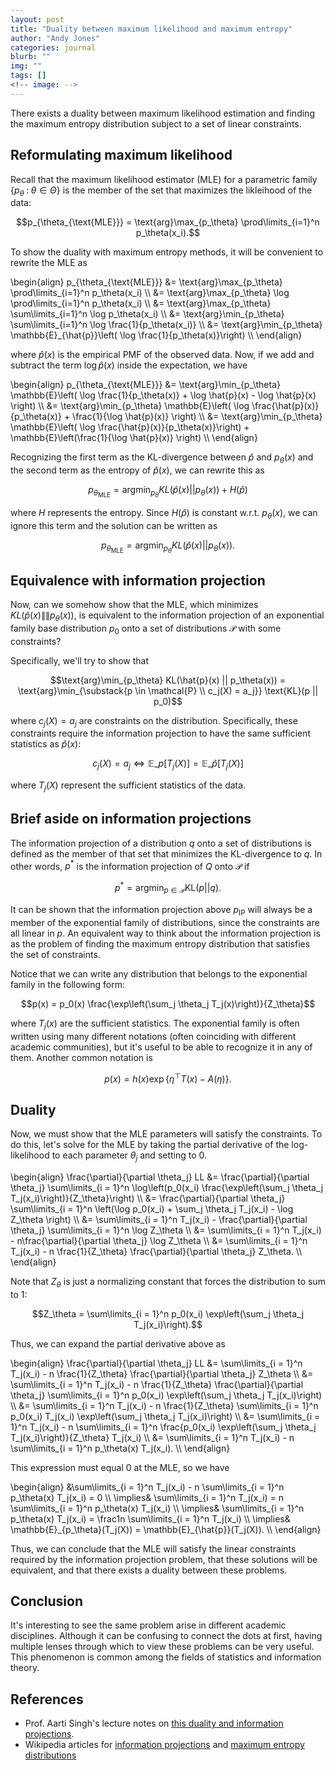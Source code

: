 ```yaml
---
layout: post
title: "Duality between maximum likelihood and maximum entropy"
author: "Andy Jones"
categories: journal
blurb: ""
img: ""
tags: []
<!-- image: -->
---
```


There exists a duality between maximum likelihood estimation and finding the maximum entropy distribution subject to a set of linear constraints.


## Reformulating maximum likelihood

Recall that the maximum likelihood estimator (MLE) for a parametric family $\{p_\theta \; : \; \theta \in \Theta\}$ is the member of the set that maximizes the likleihood of the data:

$$p_{\theta_{\text{MLE}}} = \text{arg}\max_{p_\theta} \prod\limits_{i=1}^n p_\theta(x_i).$$

To show the duality with maximum entropy methods, it will be convenient to rewrite the MLE as

\begin{align} p_{\theta_{\text{MLE}}} &= \text{arg}\max_{p_\theta} \prod\limits_{i=1}^n p_\theta(x_i) \\\ &= \text{arg}\max_{p_\theta} \log \prod\limits_{i=1}^n p_\theta(x_i) \\\ &= \text{arg}\max_{p_\theta} \sum\limits_{i=1}^n \log p_\theta(x_i) \\\ &= \text{arg}\min_{p_\theta} \sum\limits_{i=1}^n \log \frac{1}{p_\theta(x_i)} \\\ &= \text{arg}\min_{p_\theta} \mathbb{E}\_{\hat{p}}\left( \log \frac{1}{p_\theta(x)}\right) \\\ \end{align}

where $\hat{p}(x)$ is the empirical PMF of the observed data. Now, if we add and subtract the term $\log \hat{p}(x)$ inside the expectation, we have

\begin{align} p_{\theta_{\text{MLE}}} &= \text{arg}\min_{p_\theta} \mathbb{E}\left( \log \frac{1}{p_\theta(x)} + \log \hat{p}(x) - \log \hat{p}(x) \right) \\\ &= \text{arg}\min_{p_\theta} \mathbb{E}\left( \log \frac{\hat{p}(x)}{p_\theta(x)} + \frac{1}{\log \hat{p}(x)} \right) \\\ &= \text{arg}\min_{p_\theta} \mathbb{E}\left( \log \frac{\hat{p}(x)}{p_\theta(x)}\right) + \mathbb{E}\left(\frac{1}{\log \hat{p}(x)} \right) \\\ \end{align}

Recognizing the first term as the KL-divergence between $\hat{p}$ and $p_\theta(x)$ and the second term as the entropy of $\hat{p}(x)$, we can rewrite this as

$$p_{\theta_{\text{MLE}}} = \text{arg}\min_{p_\theta} KL(\hat{p}(x) || p_\theta(x)) + H(\hat{p})$$

where $H$ represents the entropy. Since $H(\hat{p})$ is constant w.r.t. $p_\theta(x)$, we can ignore this term and the solution can be written as 

$$p_{\theta_{\text{MLE}}} = \text{arg}\min_{p_\theta} KL(\hat{p}(x) || p_\theta(x)).$$

## Equivalence with information projection

Now, can we somehow show that the MLE, which minimizes $KL(\hat{p}(x) \|\| p_\theta(x))$, is equivalent to the information projection of an exponential family base distribution $p_0$ onto a set of distributions $\mathcal{P}$ with some constraints?

Specifically, we'll try to show that

$$\text{arg}\min_{p_\theta} KL(\hat{p}(x) || p_\theta(x)) = \text{arg}\min_{\substack{p \in \mathcal{P} \\ c_j(X) = a_j}} \text{KL}(p || p_0)$$

where $c_j(X) = a_j$ are constraints on the distribution. Specifically, these constraints require the information projection to have the same sufficient statistics as $\hat{p}(x)$:

$$c_j(X) = a_j \iff \mathbb{E}\_p[T_j(X)] = \mathbb{E}\_{\hat{p}}[T_j(X)]$$

where $T_j(X)$ represent the sufficient statistics of the data.

## Brief aside on information projections

The information projection of a distribution $q$ onto a set of distributions is defined as the member of that set that minimizes the KL-divergence to $q$. In other words, $p^*$ is the information projection of $Q$ onto $\mathcal{P}$ if

$$p^* = \text{arg}\min_{p \in \mathcal{P}} \text{KL}(p || q).$$


It can be shown that the information projection above $p_{\text{IP}}$ will always be a member of the exponential family of distributions, since the constraints are all linear in $p$. An equivalent way to think about the information projection is as the problem of finding the maximum entropy distribution that satisfies the set of constraints.

Notice that we can write any distribution that belongs to the exponential family in the following form:

$$p(x) = p_0(x) \frac{\exp\left(\sum_j \theta_j T_j(x)\right)}{Z_\theta}$$

where $T_j(x)$ are the sufficient statistics. The exponential family is often written using many different notations (often coinciding with different academic communities), but it's useful to be able to recognize it in any of them. Another common notation is

$$p(x) = h(x) \exp\left\{ \eta^\top T(x) - A(\eta) \right\}.$$

## Duality


Now, we must show that the MLE parameters will satisfy the constraints. To do this, let's solve for the MLE by taking the partial derivative of the log-likelihood to each parameter $\theta_j$ and setting to $0$.

\begin{align} \frac{\partial}{\partial \theta_j} LL &= \frac{\partial}{\partial \theta_j} \sum\limits_{i = 1}^n \log\left(p_0(x_i) \frac{\exp\left(\sum_j \theta_j T_j(x_i)\right)}{Z_\theta}\right) \\\ &= \frac{\partial}{\partial \theta_j} \sum\limits_{i = 1}^n \left(\log p_0(x_i) + \sum_j \theta_j T_j(x_i) - \log Z_\theta \right) \\\ &= \sum\limits_{i = 1}^n  T_j(x_i) - \frac{\partial}{\partial \theta_j} \sum\limits_{i = 1}^n \log Z_\theta \\\ &= \sum\limits_{i = 1}^n  T_j(x_i) - n\frac{\partial}{\partial \theta_j} \log Z_\theta \\\ &= \sum\limits_{i = 1}^n  T_j(x_i) - n \frac{1}{Z_\theta} \frac{\partial}{\partial \theta_j} Z_\theta. \\\ \end{align}

Note that $Z_\theta$ is just a normalizing constant that forces the distribution to sum to $1$:

$$Z_\theta = \sum\limits_{i = 1}^n p_0(x_i) \exp\left(\sum_j \theta_j T_j(x_i)\right).$$

Thus, we can expand the partial derivative above as

\begin{align} \frac{\partial}{\partial \theta_j} LL &= \sum\limits_{i = 1}^n  T_j(x_i) - n \frac{1}{Z_\theta} \frac{\partial}{\partial \theta_j} Z_\theta \\\ &= \sum\limits_{i = 1}^n  T_j(x_i) - n \frac{1}{Z_\theta} \frac{\partial}{\partial \theta_j} \sum\limits_{i = 1}^n p_0(x_i) \exp\left(\sum_j \theta_j T_j(x_i)\right) \\\ &= \sum\limits_{i = 1}^n  T_j(x_i) - n \frac{1}{Z_\theta}  \sum\limits_{i = 1}^n p_0(x_i) T_j(x_i) \exp\left(\sum_j \theta_j T_j(x_i)\right) \\\ &= \sum\limits_{i = 1}^n  T_j(x_i) - n  \sum\limits_{i = 1}^n \frac{p_0(x_i) \exp\left(\sum_j \theta_j T_j(x_i)\right)}{Z_\theta} T_j(x_i)  \\\ &= \sum\limits_{i = 1}^n  T_j(x_i) - n  \sum\limits_{i = 1}^n p_\theta(x) T_j(x_i).  \\\ \end{align}

This expression must equal $0$ at the MLE, so we have

\begin{align} &\sum\limits_{i = 1}^n  T_j(x_i) - n  \sum\limits_{i = 1}^n p_\theta(x) T_j(x_i) = 0 \\\ \implies& \sum\limits_{i = 1}^n  T_j(x_i) = n  \sum\limits_{i = 1}^n p_\theta(x) T_j(x_i) \\\ \implies& \sum\limits_{i = 1}^n p_\theta(x) T_j(x_i) = \frac1n \sum\limits_{i = 1}^n  T_j(x_i) \\\ \implies& \mathbb{E}\_{p_\theta}(T_j(X)) = \mathbb{E}\_{\hat{p}}(T_j(X)). \\\ \end{align}

Thus, we can conclude that the MLE will satisfy the linear constraints required by the information projection problem, that these solutions will be equivalent, and that there exists a duality between these problems.

## Conclusion

It's interesting to see the same problem arise in different academic disciplines. Although it can be confusing to connect the dots at first, having multiple lenses through which to view these problems can be very useful. This phenomenon is common among the fields of statistics and information theory.

## References

- Prof. Aarti Singh's lecture notes on [this duality and information projections](https://www.cs.cmu.edu/~aarti/Class/10704_Fall16/lec8.pdf).
- Wikipedia articles for [information projections](https://www.wikiwand.com/en/Information_projection) and [maximum entropy distributions](https://www.wikiwand.com/en/Maximum_entropy_probability_distribution)
